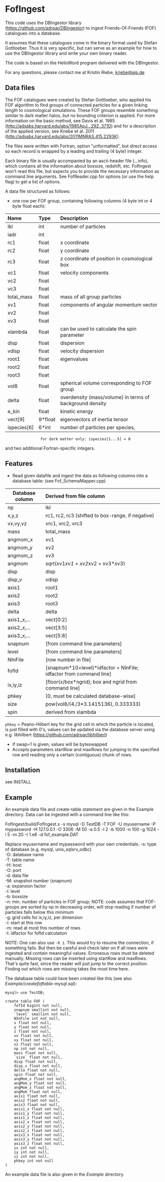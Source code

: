 FofIngest
==========

This code uses the DBIngestor library (https://github.com/adrpar/DBIngestor) to ingest 
Friends-Of-Friends (FOF) catalogues into a database.

It assumes that these catalogues come in the binary format used by Stefan Gottloeber. 
Thus it is very specific, but can serve as an example for how to use the DBIngestor library and write your own binary reader.

The code is based on the HelloWord program delivered with the DBIngestor.

For any questions, please contact me at
Kristin Riebe, kriebe@aip.de


Data files
-----------
The FOF catalogues were created by Stefan Gottloeber, who applied his FOF algorithm
to find groups of connected particles for a given linking length to cosmological 
simulations. These FOF groups resemble something similar to dark matter halos, but
no bounding criterion is applied. For more information on the basic method, 
see Davis et al. 1985 (http://adsabs.harvard.edu/abs/1985ApJ...292..371D) and for 
a description of the applied version, see Knebe et al. 2011 
(http://adsabs.harvard.edu/abs/2011MNRAS.415.2293K). 

The files were written with Fortran, option "unformatted", but direct access 
so each record is wrapped by a leading and trailing (4 byte) integer.

Each binary file is usually accompanied by an ascii-header file  (...info), 
which contains all the information about boxsize, redshift, etc. 
FofIngest won't read this file, but expects you to provide the necessary information
as command line arguments. See FofReader.cpp for options (or use the help flag) to get a list of options.

A data file structured as follows:

* one row per FOF group, containing following columns (4 byte int or 4 byte float each):

Name        |Type    | Description        
:-----------|:-------|:-------------------
lkl         |int     |number of particles 
iadr        |int     |                       
rc1         |float   |x coordinate  
rc2         |float   |y coordinate  
rc3         |float   |z coordinate of position in cosmological box
vc1         |float   |velocity components 
vc2         |float   |
vc3         |float   |
total_mass  |float   |mass of all group particles
xv1         |float   |components of angular momentum vector
xv2         |float   |
xv3         |float   |
xlambda     |float   |can be used to calculate the spin parameter
disp        |float   |dispersion
vdisp       |float   |velocity dispersion
root1       |float   |eigenvalues
root2       |float   |
root3       |float   |
vol8        |float   |spherical volume corresponding to FOF group
delta       |float   |overdensity (mass/volume) in terms of background density
e_kin       |float   |kinetic energy
vect[9]     |9\*float |eigenvectors of inertia tensor
ispecies[6] |6\*int   |number of particles per species, 
                    for dark matter only: ispecies[1...5] = 0
and two additional Fortran-specific integers.


Features
----------
* Read given datafile and ingest the data as following columns into a database table:
(see Fof_SchemaMapper.cpp)

Database column  |  Derived from file column
-----------------|:-------------------------
np          |lkl
x,y,z       |rc1, rc2, rc3 (shifted to box-range, if negative)
vx,vy,vz    |vrc1, vrc2, vrc3
mass        |total_mass
angmom_x    |xv1
angmom_y    |xv2
angmom_z    |xv3
angmom      |sqrt(xv1*xv1 + xv2*xv2 + xv3*xv3)
disp        |disp
disp_v      |vdisp
axis1       |root1
axis2       |root2
axis3       |root3
delta       |delta
axis1_x,... |vect[0:2]
axis2_x,... |vect[3:5]
axis3_x,... |vect[5:8]
snapnum     |[from command line parameters]
level       |[from command line parameters]
NInFile     |[row number in file]
fofId       |[snapnum*10+level)*idfactor + NInFile; idfactor from command line]
ix,iy,iz    |[floor(x/box*ngrid); box and ngrid from command line]
phkey       |[0, must be calculated database-wise]
size        |pow(vol8/(4./3*3.1415136), 0.333333)
spin        |derived from xlambda

`phkey` = Peano-Hilbert key for the grid cell in which the particle is located,   
		is just filled with 0's, values can be updated via the database 
        server using e.g. libhilbert (https://github.com/adrpar/libhilbert)

* If swap=1 is given, values will be byteswapped
* Accepts parameters startRow and maxRows for jumping to the specified row and reading only a certain (contiguous) chunk of rows.


Installation
--------------
see INSTALL


Example
--------
An example data file and create-table statement are given in the 
Example directory.
Data can be ingested with a command line like this:

FofIngest/build/FofIngest.x -s mysql -D TestDB -T FOF -U myusername -P mypassword -H 127.0.0.1 -O 3306 -M 50 -a 0.5 -l 2 -b 1000 -n 100 -g 1024 -i 5 -m 20 -I 1.e6 -d fof_example.DAT

Replace myusername and mypassword with your own credentials. 
-s: type of database (e.g. mysql, unix_sqlsrv_odbc)  
-D: database name  
-T: table name  
-H: host  
-O: port  
-d: data file   
-M: snapshot number (snapnum)  
-a: expansion factor  
-l: level  
-b: boxsize  
-n: min. number of particles in FOF group; NOTE: code assumes that FOF-groups 
are sorted by np in decreasing order, will stop reading if number of particles 
falls below this minimum   
-g: grid cells for ix,iy,iz, per dimension  
-i: start at this row  
-m: read at most this number of rows  
-I: idfactor for fofId calculation  

NOTE: One can also use `-R 1`. This would try to resume the connection, 
if something fails. But then be careful and check later on if all rows were 
ingested and contain meaningful values. Erroneous rows must be deleted manually. 
Missing rows can be inserted using startRow and maxRows. That's quite fast, since
the reader will just jump to the correct position. Finding out which rows are
missing takes the most time here.

The database table could have been created like this 
(see also *Example/createfoftable-mysql.sql*):

```mysql
mysql> use TestDB;

create table FOF (
    fofId bigint not null,      
    snapnum smallint not null,  
    `level` smallint not null,      
    NInFile int not null,        
    x float not null,
    y float not null,
    z float not null,
    vx float not null,
    vy float not null,
    vz float not null,
    np int not null,                
    mass float not null,
    `size` float not null,              
    disp float not null,
    disp_v float not null,
    delta float not null, 
    spin float not null,
    angMom_x float not null,
    angMom_y float not null, 
    angMom_z float not null,
    angMom float not null,
    axis1 float not null,
    axis2 float not null,
    axis3 float not null,
    axis1_x float not null,
    axis1_y float not null,
    axis1_z float not null,
    axis2_x float not null,
    axis2_y float not null,
    axis2_z float not null,
    axis3_x float not null,
    axis3_y float not null,
    axis3_z float not null,
    ix int not null,
    iy int not null,
    iz int not null,
    phkey int not null
)
```
An example data file is also given in the *Example* directory.